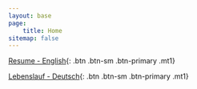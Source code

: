 ```yaml
---
layout: base
page:
    title: Home
sitemap: false
---
```


[Resume - English](https://jakobgabriel.github.io/resume-curriculum-vitae-jakob-gabriel/resume-english){: .btn .btn-sm .btn-primary .mt1}

[Lebenslauf - Deutsch](https://jakobgabriel.github.io/resume-curriculum-vitae-jakob-gabriel/resume-deutsch){: .btn .btn-sm .btn-primary .mt1}
